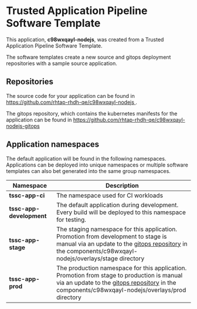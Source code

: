 # Trusted Application Pipeline Software Template

This application, **c98wxqayl-nodejs**, was created from a Trusted Application Pipeline Software Template.

The software templates create a new source and gitops deployment repositories with a sample source application. 

## Repositories

The source code for your application can be found in [https://github.com/rhtap-rhdh-qe/c98wxqayl-nodejs ](https://github.com/rhtap-rhdh-qe/c98wxqayl-nodejs ).
 
The gitops repository, which contains the kubernetes manifests for the application can be found in 
[https://github.com/rhtap-rhdh-qe/c98wxqayl-nodejs-gitops ](https://github.com/rhtap-rhdh-qe/c98wxqayl-nodejs-gitops ) 

## Application namespaces 

The default application will be found in the following namespaces. Applications can be deployed into unique namespaces or multiple software templates can also bet generated into the same group namespaces.  

|  Namespace   |  Description   |  
| -------- | -------- |
| **tssc-app-ci** | The namespace used for CI workloads |
| **tssc-app-development** | The default application during development. Every build will be deployed to this namespace for testing. |
| **tssc-app-stage** | The staging namespace for this application. Promotion from development to stage is manual via an update to the [gitops repository](https://github.com/rhtap-rhdh-qe/c98wxqayl-nodejs-gitops ) in the components/c98wxqayl-nodejs/overlays/stage directory |
| **tssc-app-prod** | The production namespace for this application. Promotion from stage to production is manual via an update to the [gitops repository](https://github.com/rhtap-rhdh-qe/c98wxqayl-nodejs-gitops ) in the components/c98wxqayl-nodejs/overlays/prod directory |